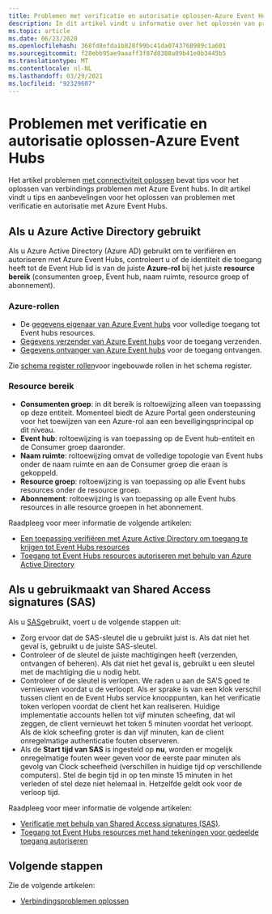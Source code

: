 ```yaml
---
title: Problemen met verificatie en autorisatie oplossen-Azure Event Hubs
description: In dit artikel vindt u informatie over het oplossen van problemen met verificatie en autorisatie met Azure Event Hubs.
ms.topic: article
ms.date: 06/23/2020
ms.openlocfilehash: 368fd8efda1b828f99bc41da0743768989c1a601
ms.sourcegitcommit: f28ebb95ae9aaaff3f87d8388a09b41e0b3445b5
ms.translationtype: MT
ms.contentlocale: nl-NL
ms.lasthandoff: 03/29/2021
ms.locfileid: "92329607"
---
```

# <a name="troubleshoot-authentication-and-authorization-issues---azure-event-hubs"></a>Problemen met verificatie en autorisatie oplossen-Azure Event Hubs
Het artikel problemen [met connectiviteit oplossen](troubleshooting-guide.md) bevat tips voor het oplossen van verbindings problemen met Azure Event hubs. In dit artikel vindt u tips en aanbevelingen voor het oplossen van problemen met verificatie en autorisatie met Azure Event Hubs. 

## <a name="if-you-are-using-azure-active-directory"></a>Als u Azure Active Directory gebruikt
Als u Azure Active Directory (Azure AD) gebruikt om te verifiëren en autoriseren met Azure Event Hubs, controleert u of de identiteit die toegang heeft tot de Event Hub lid is van de juiste **Azure-rol** bij het juiste **resource bereik** (consumenten groep, Event hub, naam ruimte, resource groep of abonnement).

### <a name="azure-roles"></a>Azure-rollen
- De [gegevens eigenaar van Azure Event hubs](../role-based-access-control/built-in-roles.md#azure-event-hubs-data-owner) voor volledige toegang tot Event hubs resources.
- [Gegevens verzender van Azure Event hubs](../role-based-access-control/built-in-roles.md#azure-event-hubs-data-receiver) voor de toegang verzenden.
- [Gegevens ontvanger van Azure Event hubs](../role-based-access-control/built-in-roles.md#azure-event-hubs-data-sender) voor de toegang ontvangen.

Zie [schema register rollen](schema-registry-overview.md#azure-role-based-access-control)voor ingebouwde rollen in het schema register.

### <a name="resource-scopes"></a>Resource bereik
- **Consumenten groep**: in dit bereik is roltoewijzing alleen van toepassing op deze entiteit. Momenteel biedt de Azure Portal geen ondersteuning voor het toewijzen van een Azure-rol aan een beveiligingsprincipal op dit niveau. 
- **Event hub**: roltoewijzing is van toepassing op de Event hub-entiteit en de Consumer groep daaronder.
- **Naam ruimte**: roltoewijzing omvat de volledige topologie van Event hubs onder de naam ruimte en aan de Consumer groep die eraan is gekoppeld.
- **Resource groep**: roltoewijzing is van toepassing op alle Event hubs resources onder de resource groep.
- **Abonnement**: roltoewijzing is van toepassing op alle Event hubs resources in alle resource groepen in het abonnement.

Raadpleeg voor meer informatie de volgende artikelen:

- [Een toepassing verifiëren met Azure Active Directory om toegang te krijgen tot Event Hubs resources](authenticate-application.md)
- [Toegang tot Event Hubs resources autoriseren met behulp van Azure Active Directory](authorize-access-azure-active-directory.md)

## <a name="if-you-are-using-shared-access-signatures-sas"></a>Als u gebruikmaakt van Shared Access signatures (SAS)
Als u [SAS](authenticate-shared-access-signature.md)gebruikt, voert u de volgende stappen uit: 

- Zorg ervoor dat de SAS-sleutel die u gebruikt juist is. Als dat niet het geval is, gebruikt u de juiste SAS-sleutel.
- Controleer of de sleutel de juiste machtigingen heeft (verzenden, ontvangen of beheren). Als dat niet het geval is, gebruikt u een sleutel met de machtiging die u nodig hebt. 
- Controleer of de sleutel is verlopen. We raden u aan de SA'S goed te vernieuwen voordat u de verloopt. Als er sprake is van een klok verschil tussen client en de Event Hubs service knooppunten, kan het verificatie token verlopen voordat de client het kan realiseren. Huidige implementatie accounts hellen tot vijf minuten scheefing, dat wil zeggen, de client vernieuwt het token 5 minuten voordat het verloopt. Als de klok scheefing groter is dan vijf minuten, kan de client onregelmatige authenticatie fouten observeren.
- Als de **Start tijd van SAS** is ingesteld op **nu**, worden er mogelijk onregelmatige fouten weer geven voor de eerste paar minuten als gevolg van Clock scheefheid (verschillen in huidige tijd op verschillende computers). Stel de begin tijd in op ten minste 15 minuten in het verleden of stel deze niet helemaal in. Hetzelfde geldt ook voor de verloop tijd. 

Raadpleeg voor meer informatie de volgende artikelen: 

- [Verificatie met behulp van Shared Access signatures (SAS)](authenticate-shared-access-signature.md). 
- [Toegang tot Event Hubs resources met hand tekeningen voor gedeelde toegang autoriseren](authorize-access-shared-access-signature.md)

## <a name="next-steps"></a>Volgende stappen

Zie de volgende artikelen:

* [Verbindingsproblemen oplossen](troubleshooting-guide.md)
